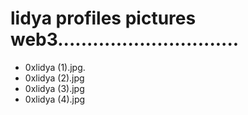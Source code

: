 # lidya profiles pictures web3...............................
- 0xlidya (1).jpg.
- 0xlidya (2).jpg
- 0xlidya (3).jpg
- 0xlidya (4).jpg
